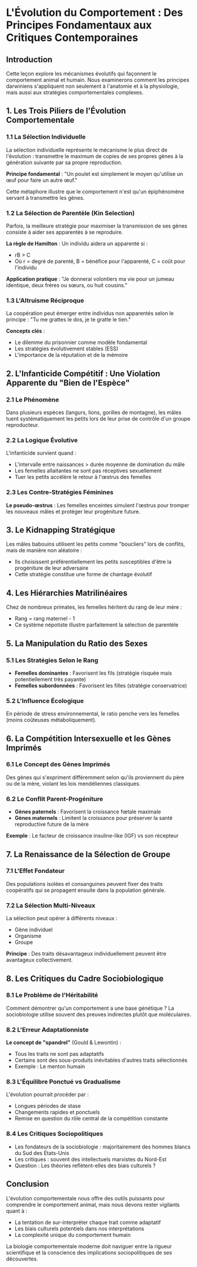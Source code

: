 # L'Évolution du Comportement : Des Principes Fondamentaux aux Critiques Contemporaines

## Introduction

Cette leçon explore les mécanismes évolutifs qui façonnent le comportement animal et humain. Nous examinerons comment les principes darwiniens s'appliquent non seulement à l'anatomie et à la physiologie, mais aussi aux stratégies comportementales complexes.

## 1. Les Trois Piliers de l'Évolution Comportementale

### 1.1 La Sélection Individuelle

La sélection individuelle représente le mécanisme le plus direct de l'évolution : transmettre le maximum de copies de ses propres gènes à la génération suivante par sa propre reproduction.

**Principe fondamental** : "Un poulet est simplement le moyen qu'utilise un œuf pour faire un autre œuf."

Cette métaphore illustre que le comportement n'est qu'un épiphénomène servant à transmettre les gènes.

### 1.2 La Sélection de Parentèle (Kin Selection)

Parfois, la meilleure stratégie pour maximiser la transmission de ses gènes consiste à aider ses apparentés à se reproduire.

**La règle de Hamilton** : Un individu aidera un apparenté si :
- rB > C
- Où r = degré de parenté, B = bénéfice pour l'apparenté, C = coût pour l'individu

**Application pratique** : "Je donnerai volontiers ma vie pour un jumeau identique, deux frères ou sœurs, ou huit cousins."

### 1.3 L'Altruisme Réciproque

La coopération peut émerger entre individus non apparentés selon le principe : "Tu me grattes le dos, je te gratte le tien."

**Concepts clés** :
- Le dilemme du prisonnier comme modèle fondamental
- Les stratégies évolutivement stables (ESS)
- L'importance de la réputation et de la mémoire

## 2. L'Infanticide Compétitif : Une Violation Apparente du "Bien de l'Espèce"

### 2.1 Le Phénomène

Dans plusieurs espèces (langurs, lions, gorilles de montagne), les mâles tuent systématiquement les petits lors de leur prise de contrôle d'un groupe reproducteur.

### 2.2 La Logique Évolutive

L'infanticide survient quand :
- L'intervalle entre naissances > durée moyenne de domination du mâle
- Les femelles allaitantes ne sont pas réceptives sexuellement
- Tuer les petits accélère le retour à l'œstrus des femelles

### 2.3 Les Contre-Stratégies Féminines

**Le pseudo-œstrus** : Les femelles enceintes simulent l'œstrus pour tromper les nouveaux mâles et protéger leur progéniture future.

## 3. Le Kidnapping Stratégique

Les mâles babouins utilisent les petits comme "boucliers" lors de conflits, mais de manière non aléatoire :
- Ils choisissent préférentiellement les petits susceptibles d'être la progéniture de leur adversaire
- Cette stratégie constitue une forme de chantage évolutif

## 4. Les Hiérarchies Matrilinéaires

Chez de nombreux primates, les femelles héritent du rang de leur mère :
- Rang = rang maternel - 1
- Ce système népotiste illustre parfaitement la sélection de parentèle

## 5. La Manipulation du Ratio des Sexes

### 5.1 Les Stratégies Selon le Rang

- **Femelles dominantes** : Favorisent les fils (stratégie risquée mais potentiellement très payante)
- **Femelles subordonnées** : Favorisent les filles (stratégie conservatrice)

### 5.2 L'Influence Écologique

En période de stress environnemental, le ratio penche vers les femelles (moins coûteuses métaboliquement).

## 6. La Compétition Intersexuelle et les Gènes Imprimés

### 6.1 Le Concept des Gènes Imprimés

Des gènes qui s'expriment différemment selon qu'ils proviennent du père ou de la mère, violant les lois mendéliennes classiques.

### 6.2 Le Conflit Parent-Progéniture

- **Gènes paternels** : Favorisent la croissance fœtale maximale
- **Gènes maternels** : Limitent la croissance pour préserver la santé reproductive future de la mère

**Exemple** : Le facteur de croissance insuline-like (IGF) vs son récepteur

## 7. La Renaissance de la Sélection de Groupe

### 7.1 L'Effet Fondateur

Des populations isolées et consanguines peuvent fixer des traits coopératifs qui se propagent ensuite dans la population générale.

### 7.2 La Sélection Multi-Niveaux

La sélection peut opérer à différents niveaux :
- Gène individuel
- Organisme
- Groupe

**Principe** : Des traits désavantageux individuellement peuvent être avantageux collectivement.

## 8. Les Critiques du Cadre Sociobiologique

### 8.1 Le Problème de l'Héritabilité

Comment démontrer qu'un comportement a une base génétique ? La sociobiologie utilise souvent des preuves indirectes plutôt que moléculaires.

### 8.2 L'Erreur Adaptationniste

**Le concept de "spandrel"** (Gould & Lewontin) :
- Tous les traits ne sont pas adaptatifs
- Certains sont des sous-produits inévitables d'autres traits sélectionnés
- Exemple : Le menton humain

### 8.3 L'Équilibre Ponctué vs Gradualisme

L'évolution pourrait procéder par :
- Longues périodes de stase
- Changements rapides et ponctuels
- Remise en question du rôle central de la compétition constante

### 8.4 Les Critiques Sociopolitiques

- Les fondateurs de la sociobiologie : majoritairement des hommes blancs du Sud des États-Unis
- Les critiques : souvent des intellectuels marxistes du Nord-Est
- Question : Les théories reflètent-elles des biais culturels ?

## Conclusion

L'évolution comportementale nous offre des outils puissants pour comprendre le comportement animal, mais nous devons rester vigilants quant à :
- La tentation de sur-interpréter chaque trait comme adaptatif
- Les biais culturels potentiels dans nos interprétations
- La complexité unique du comportement humain

La biologie comportementale moderne doit naviguer entre la rigueur scientifique et la conscience des implications sociopolitiques de ses découvertes.